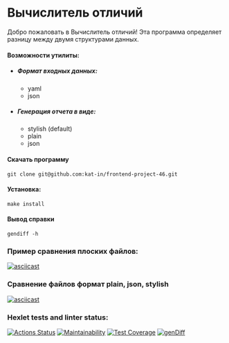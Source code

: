 # Вычислитель отличий

Добро пожаловать в Вычислитель отличий!
Эта программа определяет разницу между двумя структурами данных. 

#### Возможности утилиты:

- ##### Формат входных данных:
  -  yaml
  -  json
- ##### Генерация отчета в виде:
  - stylish (default)
  -  plain
  -  json

#### Скачать программу
```
git clone git@github.com:kat-in/frontend-project-46.git
```

#### Установка:

```
make install
```

#### Вывод справки

```
gendiff -h
```

### Пример сравнения плоских файлов:

[![asciicast](https://asciinema.org/a/kWZOZLdQTJMZrB76qbF0vnD9n.svg)](https://asciinema.org/a/kWZOZLdQTJMZrB76qbF0vnD9n)

### Сравнение файлов формат plain, json, stylish

[![asciicast](https://asciinema.org/a/jdHYrqkhIb4NNBfIp1ZIdNN71.svg)](https://asciinema.org/a/jdHYrqkhIb4NNBfIp1ZIdNN71)


### Hexlet tests and linter status:

[![Actions Status](https://github.com/kat-in/frontend-project-46/actions/workflows/hexlet-check.yml/badge.svg)](https://github.com/kat-in/frontend-project-46/actions)
[![Maintainability](https://api.codeclimate.com/v1/badges/1fb0b94ba6d604094c41/maintainability)](https://codeclimate.com/github/kat-in/frontend-project-46/maintainability)
[![Test Coverage](https://api.codeclimate.com/v1/badges/1fb0b94ba6d604094c41/test_coverage)](https://codeclimate.com/github/kat-in/frontend-project-46/test_coverage)
[![genDiff](https://github.com/kat-in/frontend-project-46/actions/workflows/main.yml/badge.svg)](https://github.com/kat-in/frontend-project-46/actions/workflows/main.yml)

